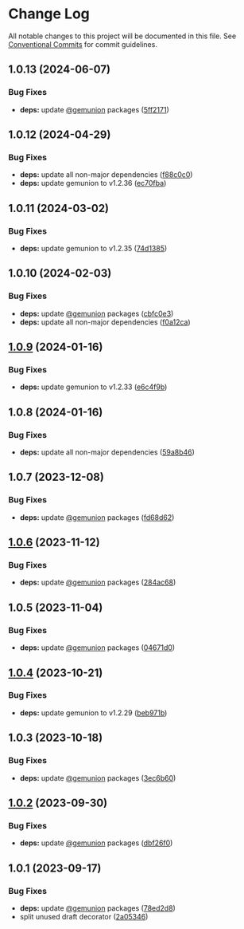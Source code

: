 # Change Log

All notable changes to this project will be documented in this file.
See [Conventional Commits](https://conventionalcommits.org) for commit guidelines.

## 1.0.13 (2024-06-07)

### Bug Fixes

- **deps:** update [@gemunion](https://github.com/gemunion) packages ([5ff2171](https://github.com/gemunion/nestjs-packages/commit/5ff2171e213ec700357488d6db26fc2a614ee69b))

## 1.0.12 (2024-04-29)

### Bug Fixes

- **deps:** update all non-major dependencies ([f88c0c0](https://github.com/gemunion/nestjs-packages/commit/f88c0c0e33513cbd7ca1b7bba16a69b74703d680))
- **deps:** update gemunion to v1.2.36 ([ec70fba](https://github.com/gemunion/nestjs-packages/commit/ec70fba83207e59c6ed752e56b257cb3a5b5e22d))

## 1.0.11 (2024-03-02)

### Bug Fixes

- **deps:** update gemunion to v1.2.35 ([74d1385](https://github.com/gemunion/nestjs-packages/commit/74d13856b7de32b434747f836d6c6861c23a1b05))

## 1.0.10 (2024-02-03)

### Bug Fixes

- **deps:** update [@gemunion](https://github.com/gemunion) packages ([cbfc0e3](https://github.com/gemunion/nestjs-packages/commit/cbfc0e3697425fa7404f1afddab94a9bf2301dd3))
- **deps:** update all non-major dependencies ([f0a12ca](https://github.com/gemunion/nestjs-packages/commit/f0a12ca86418f66ee212594dea6a4cb7a9258a46))

## [1.0.9](https://github.com/gemunion/nestjs-packages/compare/@gemunion/nest-js-module-typeorm-draft@1.0.8...@gemunion/nest-js-module-typeorm-draft@1.0.9) (2024-01-16)

### Bug Fixes

- **deps:** update gemunion to v1.2.33 ([e6c4f9b](https://github.com/gemunion/nestjs-packages/commit/e6c4f9ba8e8c8446293afbd45a6679d664231bea))

## 1.0.8 (2024-01-16)

### Bug Fixes

- **deps:** update all non-major dependencies ([59a8b46](https://github.com/gemunion/nestjs-packages/commit/59a8b465b2468dacb0753a8217a9247f9586b1ad))

## 1.0.7 (2023-12-08)

### Bug Fixes

- **deps:** update [@gemunion](https://github.com/gemunion) packages ([fd68d62](https://github.com/gemunion/nestjs-packages/commit/fd68d62244ec43909bc461bae33e491053b40640))

## [1.0.6](https://github.com/gemunion/nestjs-packages/compare/@gemunion/nest-js-module-typeorm-draft@1.0.5...@gemunion/nest-js-module-typeorm-draft@1.0.6) (2023-11-12)

### Bug Fixes

- **deps:** update [@gemunion](https://github.com/gemunion) packages ([284ac68](https://github.com/gemunion/nestjs-packages/commit/284ac6886367b326c802b3263deb7b8a97589f18))

## 1.0.5 (2023-11-04)

### Bug Fixes

- **deps:** update [@gemunion](https://github.com/gemunion) packages ([04671d0](https://github.com/gemunion/nestjs-packages/commit/04671d09c9622bcc07b119d91d52892bd670b30f))

## [1.0.4](https://github.com/gemunion/nestjs-packages/compare/@gemunion/nest-js-module-typeorm-draft@1.0.3...@gemunion/nest-js-module-typeorm-draft@1.0.4) (2023-10-21)

### Bug Fixes

- **deps:** update gemunion to v1.2.29 ([beb971b](https://github.com/gemunion/nestjs-packages/commit/beb971bd2224f29533562b3c143a3444cce04498))

## 1.0.3 (2023-10-18)

### Bug Fixes

- **deps:** update [@gemunion](https://github.com/gemunion) packages ([3ec6b60](https://github.com/gemunion/nestjs-packages/commit/3ec6b608d4957be663d7f0d3eb1b4f0c084e6cfe))

## [1.0.2](https://github.com/gemunion/nestjs-packages/compare/@gemunion/nest-js-module-typeorm-draft@1.0.1...@gemunion/nest-js-module-typeorm-draft@1.0.2) (2023-09-30)

### Bug Fixes

- **deps:** update [@gemunion](https://github.com/gemunion) packages ([dbf26f0](https://github.com/gemunion/nestjs-packages/commit/dbf26f06df651edca4607c7f62e56dab008f9291))

## 1.0.1 (2023-09-17)

### Bug Fixes

- **deps:** update [@gemunion](https://github.com/gemunion) packages ([78ed2d8](https://github.com/gemunion/nestjs-packages/commit/78ed2d8be9f52b8da9ee8894724fcfe587ad6d1f))
- split unused draft decorator ([2a05346](https://github.com/gemunion/nestjs-packages/commit/2a05346b7c5e807c7b25d9439276542ec46e66f3))
